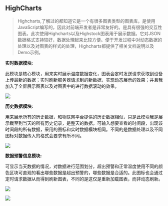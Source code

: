## HighCharts

> Highcharts,了解过的都知道它是一个有很多图表类型的图表库，是使用JavaScript编写的，因此对前端开发者是非常友好的。是具有很强的交互性图表。此次使用Highcharts以及Highstock图表用于展示数据。它对JSON数据格式支持较好，数据处理起来比较方便。便于开发过程中对动态数据的处理以及对图表的样式的处理，Highcharts都提供了相关文档说明以及Demo示例。

**实时数据模块:**

此模块是核心模块，用来实时展示温度数据变化，图表会定时发送请求获取到设备上传最新的数据；实时刷新服务器请求到的新数据，实现动态展示的效果；并且我加入了全屏展示图表以及对图表中的进行数据滚动的效果。

![](https://img-blog.csdnimg.cn/20191109000931661.png?x-oss-process=image/watermark,type_ZmFuZ3poZW5naGVpdGk,shadow_10,text_aHR0cHM6Ly9ibG9nLmNzZG4ubmV0L1pRRDY2Ng==,size_16,color_FFFFFF,t_70)

**历史数据模块:**

用来展示所有的历史数据，和物联网平台提供的历史数据相似，只是此模块我是展示截至到当天的所有历史记录，是整天的数据。可输入想要查看的时间段，出现该时间段的所有数据，采用的图标和实时数据模块相同。不同的是数据处理以及不同图标对数据传入的格式会要求有所不同。

![](https://img-blog.csdnimg.cn/20191109000944565.png?x-oss-process=image/watermark,type_ZmFuZ3poZW5naGVpdGk,shadow_10,text_aHR0cHM6Ly9ibG9nLmNzZG4ubmV0L1pRRDY2Ng==,size_16,color_FFFFFF,t_70)

**数据预警信息模块:**

可显示当天数据的情况，对数据进行范围划分，超出预警和正常温度使用不同的颜色区块可直观的看出哪些数据是超出预警的，哪些数据是合适的。此图标也会通过定时请求数据从而得到刷新图表，不同的是这仅是重新加载图表，而非动态刷新。

![](https://img-blog.csdnimg.cn/20191109000956786.png?x-oss-process=image/watermark,type_ZmFuZ3poZW5naGVpdGk,shadow_10,text_aHR0cHM6Ly9ibG9nLmNzZG4ubmV0L1pRRDY2Ng==,size_16,color_FFFFFF,t_70)

![](https://img-blog.csdnimg.cn/2019110900100778.png?x-oss-process=image/watermark,type_ZmFuZ3poZW5naGVpdGk,shadow_10,text_aHR0cHM6Ly9ibG9nLmNzZG4ubmV0L1pRRDY2Ng==,size_16,color_FFFFFF,t_70)